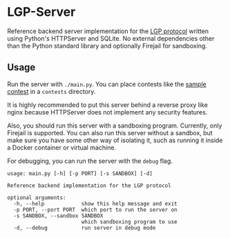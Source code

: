 # LGP-Server

Reference backend server implementation for the [LGP protocol](https://github.com/LadueCS/LGP) written using Python's HTTPServer and SQLite. No external dependencies other than the Python standard library and optionally Firejail for sandboxing.


## Usage

Run the server with `./main.py`. You can place contests like the [sample contest](https://github.com/LadueCS/Test) in a `contests` directory.

It is highly recommended to put this server behind a reverse proxy like nginx because HTTPServer does not implement any security features.

Also, you should run this server with a sandboxing program. Currently, only Firejail is supported. You can also run this server without a sandbox, but make sure you have some other way of isolating it, such as running it inside a Docker container or virtual machine.

For debugging, you can run the server with the `debug` flag.

```
usage: main.py [-h] [-p PORT] [-s SANDBOX] [-d]

Reference backend implementation for the LGP protocol

optional arguments:
  -h, --help            show this help message and exit
  -p PORT, --port PORT  which port to run the server on
  -s SANDBOX, --sandbox SANDBOX
                        which sandboxing program to use
  -d, --debug           run server in debug mode
```

